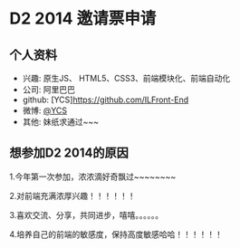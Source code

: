 # D2 2014 邀请票申请

## 个人资料

- 兴趣: 原生JS、 HTML5、CSS3、前端模块化、前端自动化
- 公司: 阿里巴巴
- github: [YCS]https://github.com/ILFront-End
- 微博: [@YCS](http://weibo.com/u/3812919899)
- 其他: 妹纸求通过~~~

## 想参加D2 2014的原因

1.今年第一次参加，浓浓滴好奇飘过~~~~~~~~

2.对前端充满浓厚兴趣！！！！！！

3.喜欢交流、分享，共同进步，嘻嘻。。。。。。

4.培养自己的前端的敏感度，保持高度敏感哈哈！！！！！！

